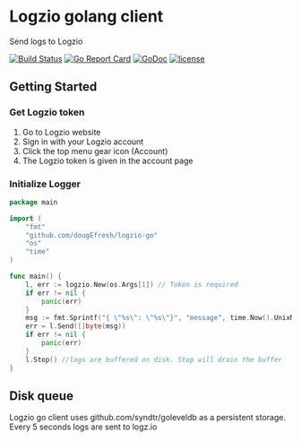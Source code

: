 # Logzio golang client
Send logs to Logzio

[![Build Status](https://travis-ci.org/dougEfresh/logzio-go.svg?branch=master)](https://travis-ci.org/dougEfresh/logzio-go)
[![Go Report Card](https://goreportcard.com/badge/github.com/dougEfresh/logzio-go)](https://goreportcard.com/report/github.com/dougEfresh/logzio-go)
[![GoDoc](https://godoc.org/github.com/dougEfresh/logzio-go?status.svg)](https://godoc.org/github.com/dougEfresh/logzio-go)
[![license](http://img.shields.io/badge/license-apache-red.svg?style=flat)](https://raw.githubusercontent.com/dougEfresh/logzio-go/master/LICENSE)

## Getting Started

### Get Logzio token
1. Go to Logzio website
2. Sign in with your Logzio account
3. Click the top menu gear icon (Account)
4. The Logzio token is given in the account page

### Initialize Logger
```go
package main

import (
	"fmt"
	"github.com/dougEfresh/logzio-go"
	"os"
	"time"
)

func main() {
	l, err := logzio.New(os.Args[1]) // Token is required
	if err != nil {
		panic(err)
	}
	msg := fmt.Sprintf("{ \"%s\": \"%s\"}", "message", time.Now().UnixNano())
	err = l.Send([]byte(msg))
	if err != nil {
		panic(err)
	}
	l.Stop() //logs are buffered on disk. Stop will drain the buffer
}

```

## Disk queue

Logzio go client uses github.com/syndtr/goleveldb as a persistent storage. 
Every 5 seconds logs are sent to logz.io
